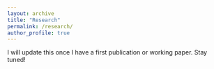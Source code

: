 ```yaml
---
layout: archive
title: "Research"
permalink: /research/
author_profile: true
---
```


I will update this once I have a first publication or working paper. Stay tuned!